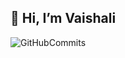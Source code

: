 👋 Hi, I’m Vaishali
--------------------------

![GitHubCommits](https://user-images.githubusercontent.com/65554439/113892772-59a6f500-9794-11eb-80b6-865e51afae9d.png)



<!---
vaishalivr/vaishalivr is a ✨ special ✨ repository because its `README.md` (this file) appears on your GitHub profile.
You can click the Preview link to take a look at your changes.
--->

